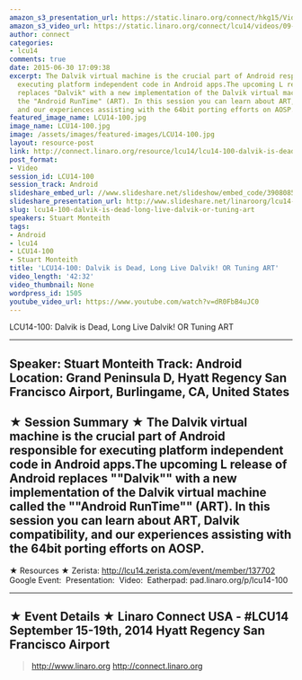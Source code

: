 ```yaml
---
amazon_s3_presentation_url: https://static.linaro.org/connect/hkg15/Videos/09-15-Monday/LCU14-100.pdf
amazon_s3_video_url: https://static.linaro.org/connect/lcu14/videos/09-15-Monday/LCU14-100-+Dalvik+is+Dead%252C+Long+Live+Dalvik%2521+OR+Tuning+ART.mp4
author: connect
categories:
- lcu14
comments: true
date: 2015-06-30 17:09:38
excerpt: The Dalvik virtual machine is the crucial part of Android responsible for
  executing platform independent code in Android apps.The upcoming L release of Android
  replaces "Dalvik" with a new implementation of the Dalvik virtual machine called
  the "Android RunTime" (ART). In this session you can learn about ART, Dalvik compatibility,
  and our experiences assisting with the 64bit porting efforts on AOSP.
featured_image_name: LCU14-100.jpg
image_name: LCU14-100.jpg
image: /assets/images/featured-images/LCU14-100.jpg
layout: resource-post
link: http://connect.linaro.org/resource/lcu14/lcu14-100-dalvik-is-dead-long-live-dalvik-or-tuning-art/
post_format:
- Video
session_id: LCU14-100
session_track: Android
slideshare_embed_url: //www.slideshare.net/slideshow/embed_code/39080857
slideshare_presentation_url: http://www.slideshare.net/linaroorg/lcu14-100dalvik-is-dead-long-live-dalvik-39080857
slug: lcu14-100-dalvik-is-dead-long-live-dalvik-or-tuning-art
speakers: Stuart Monteith
tags:
- Android
- lcu14
- LCU14-100
- Stuart Monteith
title: 'LCU14-100: Dalvik is Dead, Long Live Dalvik! OR Tuning ART'
video_length: '42:32'
video_thumbnail: None
wordpress_id: 1505
youtube_video_url: https://www.youtube.com/watch?v=dR0FbB4uJC0
---
```


LCU14-100: Dalvik is Dead, Long Live Dalvik! OR Tuning ART

---------------------------------------------------

Speaker: Stuart Monteith
Track: Android
Location: Grand Peninsula D, Hyatt Regency San Francisco Airport, Burlingame, CA, United States
---------------------------------------------------

★ Session Summary ★
The Dalvik virtual machine is the crucial part of Android responsible for executing platform independent code in Android apps.The upcoming L release of Android replaces ""Dalvik"" with a new implementation of the Dalvik virtual machine called the ""Android RunTime"" (ART). In this session you can learn about ART, Dalvik compatibility, and our experiences assisting with the 64bit porting efforts on AOSP.
---------------------------------------------------

★ Resources ★
Zerista: http://lcu14.zerista.com/event/member/137702
Google Event: 
Presentation: 
Video: 
Eatherpad: pad.linaro.org/p/lcu14-100

---------------------------------------------------

★ Event Details ★
Linaro Connect USA - #LCU14
September 15-19th, 2014
Hyatt Regency San Francisco Airport
---------------------------------------------------

> http://www.linaro.org
> http://connect.linaro.org
